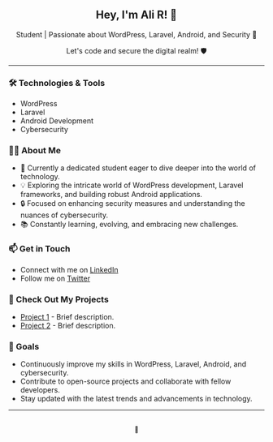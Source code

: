 <!-- Ali R -->

<div align="center">
    <h2>Hey, I'm Ali R! 👋</h2>
    <p>Student | Passionate about WordPress, Laravel, Android, and Security 🚀</p>
    <p>Let's code and secure the digital realm! 🛡️</p>
</div>

---

### 🛠️ Technologies & Tools

- WordPress
- Laravel
- Android Development
- Cybersecurity

### 👨‍💻 About Me

- 🌱 Currently a dedicated student eager to dive deeper into the world of technology.
- 💡 Exploring the intricate world of WordPress development, Laravel frameworks, and building robust Android applications.
- 🔒 Focused on enhancing security measures and understanding the nuances of cybersecurity.
- 📚 Constantly learning, evolving, and embracing new challenges.

### 📫 Get in Touch

- Connect with me on [LinkedIn](https://www.linkedin.com/in/yourprofile/)
- Follow me on [Twitter](https://twitter.com/yourhandle)

### 🚀 Check Out My Projects

- [Project 1](link) - Brief description.
- [Project 2](link) - Brief description.

### 🎯 Goals

- Continuously improve my skills in WordPress, Laravel, Android, and cybersecurity.
- Contribute to open-source projects and collaborate with fellow developers.
- Stay updated with the latest trends and advancements in technology.

---

<p align="center">
    <br>
    <sub>🖤</sub>
</p>
